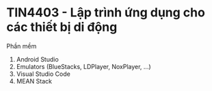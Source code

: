 # TIN4403 - Lập trình ứng dụng cho các thiết bị di động
Phần mềm
1. Android Studio 
2. Emulators (BlueStacks, LDPlayer, NoxPlayer, ...)
3. Visual Studio Code
4. MEAN Stack